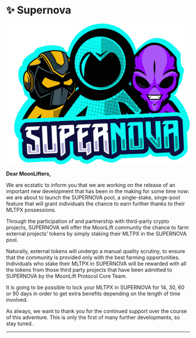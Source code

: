 # ✨ Supernova

![](../.gitbook/assets/supernova-logo.png)

**Dear MoonLifters,**   


We are ecstatic to inform you that we are working on the release of an important new development that has been in the making for some time now: we are about to launch the SUPERNOVA pool, a single-stake, singe-pool feature that will grant individuals the chance to earn further thanks to their MLTPX possessions.  


Through the participation of and partnership with third-party crypto projects, SUPERNOVA will offer the MoonLift community the chance to farm external projects’ tokens by simply staking their MLTPX in the SUPERNOVA pool.   


Naturally, external tokens will undergo a manual quality scrutiny, to ensure that the community is provided only with the best farming opportunities.  
Individuals who stake their MLTPX in SUPERNOVA will be rewarded with all the tokens from those third party projects that have been admitted to SUPERNOVA by the MoonLift Protocol Core Team.   


It is going to be possible to lock your MLTPX in SUPERNOVA for 14, 30, 60 or 90 days in order to get extra benefits depending on the length of time involved.   


As always, we want to thank you for the continued support over the course of this adventure. This is only the first of many further developments, so stay tuned.   
  
  
****  


